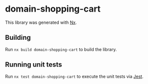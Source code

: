 # domain-shopping-cart

This library was generated with [Nx](https://nx.dev).

## Building

Run `nx build domain-shopping-cart` to build the library.

## Running unit tests

Run `nx test domain-shopping-cart` to execute the unit tests via [Jest](https://jestjs.io).
